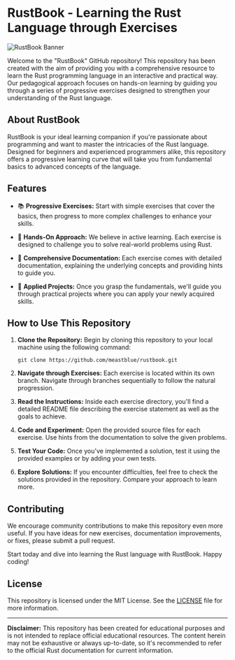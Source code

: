 # RustBook - Learning the Rust Language through Exercises

![RustBook Banner](link_to_banner_image)

Welcome to the "RustBook" GitHub repository! This repository has been created with the aim of providing you with a comprehensive resource to learn the Rust programming language in an interactive and practical way. Our pedagogical approach focuses on hands-on learning by guiding you through a series of progressive exercises designed to strengthen your understanding of the Rust language.

## About RustBook

RustBook is your ideal learning companion if you're passionate about programming and want to master the intricacies of the Rust language. Designed for beginners and experienced programmers alike, this repository offers a progressive learning curve that will take you from fundamental basics to advanced concepts of the language.

## Features

- 📚 **Progressive Exercises:** Start with simple exercises that cover the basics, then progress to more complex challenges to enhance your skills.

- 🧩 **Hands-On Approach:** We believe in active learning. Each exercise is designed to challenge you to solve real-world problems using Rust.

- 📝 **Comprehensive Documentation:** Each exercise comes with detailed documentation, explaining the underlying concepts and providing hints to guide you.

- 🚀 **Applied Projects:** Once you grasp the fundamentals, we'll guide you through practical projects where you can apply your newly acquired skills.

## How to Use This Repository

1. **Clone the Repository:** Begin by cloning this repository to your local machine using the following command:
   ```
   git clone https://github.com/meastblue/rustbook.git
   ```

2. **Navigate through Exercises:** Each exercise is located within its own branch. Navigate through branches sequentially to follow the natural progression.

3. **Read the Instructions:** Inside each exercise directory, you'll find a detailed README file describing the exercise statement as well as the goals to achieve.

4. **Code and Experiment:** Open the provided source files for each exercise. Use hints from the documentation to solve the given problems.

5. **Test Your Code:** Once you've implemented a solution, test it using the provided examples or by adding your own tests.

6. **Explore Solutions:** If you encounter difficulties, feel free to check the solutions provided in the repository. Compare your approach to learn more.

## Contributing

We encourage community contributions to make this repository even more useful. If you have ideas for new exercises, documentation improvements, or fixes, please submit a pull request.

Start today and dive into learning the Rust language with RustBook. Happy coding!

## License

This repository is licensed under the MIT License. See the [LICENSE](LICENSE) file for more information.

---

**Disclaimer:** This repository has been created for educational purposes and is not intended to replace official educational resources. The content herein may not be exhaustive or always up-to-date, so it's recommended to refer to the official Rust documentation for current information.


